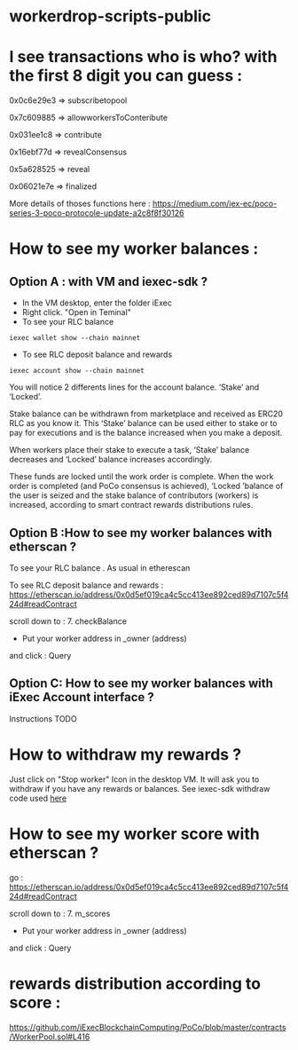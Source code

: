 # workerdrop-scripts-public

# I see transactions who is who? with the first 8 digit you can guess :

0x0c6e29e3 => subscribetopool

0x7c609885 => allowworkersToConteribute

0x031ee1c8 => contribute 

0x16ebf77d => revealConsensus

0x5a628525 => reveal

0x06021e7e => finalized

More details of thoses functions here :
https://medium.com/iex-ec/poco-series-3-poco-protocole-update-a2c8f8f30126

# How to see my worker balances :
## Option A :  with VM and iexec-sdk ?

- In the VM desktop, enter the folder iExec
- Right click. "Open in Teminal"
- To see your RLC balance 
```
iexec wallet show --chain mainnet
```
- To see RLC deposit balance and rewards 
```
iexec account show --chain mainnet
```

You will notice 2 differents lines for the account balance. ‘Stake’ and ‘Locked’.

Stake balance can be withdrawn from marketplace and received as ERC20 RLC as you know it. This ‘Stake’ balance can be used either to stake or to pay for executions and is the balance increased when you make a deposit.

When workers place their stake to execute a task, ‘Stake’ balance decreases and ‘Locked’ balance increases accordingly.

These funds are locked until the work order is complete. When the work order is completed (and PoCo consensus is achieved), ‘Locked ’balance of the user is seized and the stake balance of contributors (workers) is increased, according to smart contract rewards distributions rules.

## Option B :How to see my worker balances with etherscan ?
 To see your RLC balance . As usual in etherescan 

To see RLC deposit balance and rewards :
https://etherscan.io/address/0x0d5ef019ca4c5cc413ee892ced89d7107c5f424d#readContract

scroll down to :
7. checkBalance

- Put your worker address in _owner (address)

and click : Query

## Option C: How to see my worker balances with iExec Account interface ?

Instructions TODO


# How to withdraw my rewards ? 

Just click on "Stop worker" Icon in the desktop VM. It will ask you to withdraw if you have any rewards or balances. See iexec-sdk withdraw code used [here](https://github.com/iExecBlockchainComputing/workerdrop-scripts-public/blob/master/stop-worker.sh#L33) 



# How to see my worker score with etherscan ?

go :
https://etherscan.io/address/0x0d5ef019ca4c5cc413ee892ced89d7107c5f424d#readContract

scroll down to :
7. m_scores

- Put your worker address in _owner (address)

and click : Query

# rewards distribution according to score : 
https://github.com/iExecBlockchainComputing/PoCo/blob/master/contracts/WorkerPool.sol#L416
